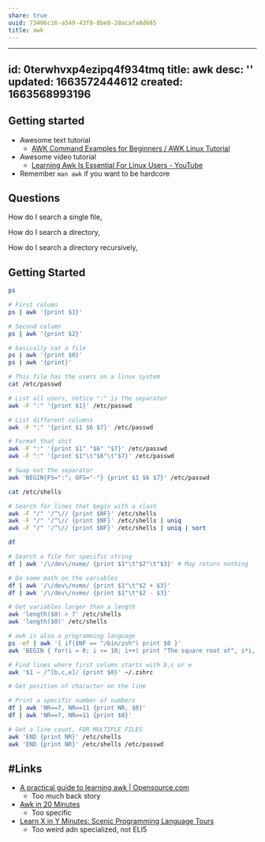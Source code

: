 ```yaml
---
share: true
uuid: 73406c16-a549-43f8-8be8-28acafa8d685
title: awk
---
```

---
id: 0terwhvxp4ezipq4f934tmq
title: awk
desc: ''
updated: 1663572444612
created: 1663568993196
---

## Getting started

* Awesome text tutorial
  * [AWK Command Examples for Beginners / AWK Linux Tutorial](https://bytexd.com/awk-command-examples-tutorial/)
* Awesome video tutorial
  * [Learning Awk Is Essential For Linux Users - YouTube](https://www.youtube.com/watch?v=9YOZmI-zWok)
* Remember `man awk` if you want to be hardcore
 
## Questions

How do I search a single file,

How do I search a directory,

How do I search a directory recursively,

## Getting Started

``` bash
ps

# First column
ps | awk '{print $1}'

# Second column
ps | awk '{print $2}'

# basically cat a file
ps | awk '{print $0}'
ps | awk '{print}'

# This file has the users on a linux system
cat /etc/passwd

# List all users, notice ":" is the separator
awk -F ":" '{print $1}' /etc/passwd

# List different columns
awk -F ":" '{print $1 $6 $7}' /etc/passwd

# Format that shit
awk -F ":" '{print $1" "$6" "$7}' /etc/passwd
awk -F ":" '{print $1"\t"$6"\t"$7}' /etc/passwd

# Swap out the separator
awk 'BEGIN{FS=":"; OFS="-"} {print $1 $6 $7}' /etc/passwd

cat /etc/shells

# Search for lines that begin with a slash
awk -F "/" '/^\// {print $NF}' /etc/shells
awk -F "/" '/^\// {print $NF}' /etc/shells | uniq
awk -F "/" '/^\// {print $NF}' /etc/shells | uniq | sort

df

# Search a file for specific string
df | awk '/\/dev\/nvme/ {print $1"\t"$2"\t"$3}' # May return nothing

# Do some math on the variables
df | awk '/\/dev\/nvme/ {print $1"\t"$2 + $3}'
df | awk '/\/dev\/nvme/ {print $1"\t"$2 - $3}'

# Get variables larger than a length
awk 'length($0) > 7' /etc/shells
awk 'length($0)' /etc/shells

# awk is also a programming language
ps -ef | awk '{ if($NF == "/bin/zsh") print $0 }'
awk 'BEGIN { for(i = 0; i <= 10; i++) print "The square root of", i*i, "is", i}'

# Find lines where first column starts with b,c or e
awk '$1 ~ /^[b,c,e]/ {print $0}' ~/.zshrc

# Get position of character on the line

# Print a specific number of numbers
df | awk 'NR==7, NR==11 {print NR, $0}'
df | awk 'NR==7, NR==11 {print $0}'

# Get a line count, FOR MULTIPLE FILES
awk 'END {print NR}' /etc/shells
awk 'END {print NR}' /etc/shells /etc/passwd
```

## #Links

* [A practical guide to learning awk | Opensource.com](https://opensource.com/article/20/9/awk-ebook)
  * Too much back story
* [Awk in 20 Minutes](https://ferd.ca/awk-in-20-minutes.html)
  * Too specific
* [Learn X in Y Minutes: Scenic Programming Language Tours](https://learnxinyminutes.com/docs/awk/)
  * Too weird adn specialized, not ELI5